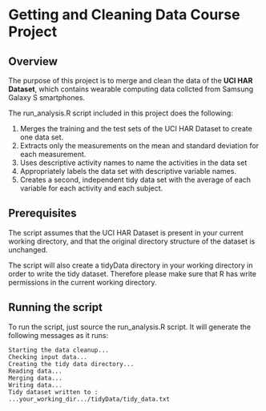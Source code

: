 # Getting and Cleaning Data Course Project

## Overview
The purpose of this project is to merge and clean the data of the **UCI HAR Dataset**, which contains wearable computing data collcted from Samsung Galaxy S smartphones.

The run_analysis.R script included in this project does the following:
1. Merges the training and the test sets of the UCI HAR Dataset to create one data set.
2. Extracts only the measurements on the mean and standard deviation for each measurement. 
3. Uses descriptive activity names to name the activities in the data set
4. Appropriately labels the data set with descriptive variable names. 
5. Creates a second, independent tidy data set with the average of each variable for each activity and each subject.

## Prerequisites
The script assumes that the UCI HAR Dataset is present in your current working directory, and that the original directory structure of the dataset is unchanged.

The script will also create a tidyData directory in your working directory in order to write the tidy dataset. Therefore please make sure that R has write permissions in the current working directory.

## Running the script
To run the script, just source the run_analysis.R script. It will generate the following messages as it runs:

    Starting the data cleanup...
	Checking input data...
	Creating the tidy data directory...
	Reading data...
	Merging data...
	Writing data...
    Tidy dataset written to : ...your_working_dir.../tidyData/tidy_data.txt
    
